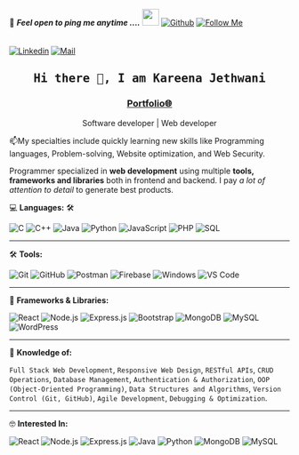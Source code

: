 <!--

## Complete list of github markdown emoji markup
https://gist.github.com/rxaviers/7360908

## technologies Icons 
https://simpleicons.org/

-->
📝 ***Feel open to ping me anytime ....*** <img src="https://media.giphy.com/media/WUlplcMpOCEmTGBtBW/giphy.gif" width="30"> 
[![Github](https://img.shields.io/badge/follow%20me-100+-red?style=social&logo=github)](https://github.com/Kareenajethwani03)
[![Follow Me](https://img.shields.io/github/followers/Kareenajethwani03?label=Follow%20Me&style=social)](https://github.com/Kareenajethwani03)  
<br>
<br>
[![Linkedin](https://img.shields.io/badge/LinkedIn-Kareena%20Jethwani-blue?logo=Linkedin&logoColor=blue&labelColor=black)](https://www.linkedin.com/in/kareenajethwani03/)
[![Mail](https://img.shields.io/badge/Gmail-missjethwani03@gmail.com-blue?logo=Gmail&logoColor=blue&labelColor=black)](mailto:missjethwani03@gmail.com)
<br>
<h2 align='center'><samp><strong>Hi there 👋, I am Kareena Jethwani</strong></samp></h2>
<h3 align='center'><strong><a href="" target="_blank">Portfolio🌐</a></strong></h3>
<p align='center'>Software developer | Web developer</p>

<p align='left'>📫My specialties include quickly learning new skills like Programming languages, Problem-solving, Website optimization, and Web Security.</p>

Programmer specialized in **web development** using multiple **tools, frameworks and libraries** both in frontend and backend. I pay *a lot of attention to detail* to generate best products.


💻 **Languages:** 🛠️<br>

![C](https://img.shields.io/badge/-C-000000?style=flat&logo=c&logoColor=A8B9CC&labelColor=ffffff)
![C++](https://img.shields.io/badge/-C++-000000?style=flat&logo=c%2B%2B&logoColor=00599C&labelColor=ffffff)
![Java](https://img.shields.io/badge/-Java-000000?style=flat&logo=openjdk&logoColor=007396&labelColor=ffffff)
![Python](https://img.shields.io/badge/-Python-000000?style=flat&logo=python&logoColor=3776AB&labelColor=ffffff)
![JavaScript](https://img.shields.io/badge/-JavaScript-000000?style=flat&logo=javascript)
![PHP](https://img.shields.io/badge/-PHP-000000?style=flat&logo=php&labelColor=ffffff)
![SQL](https://img.shields.io/badge/-SQL-000000?style=flat&logo=sqlite&logoColor=4479A1&labelColor=ffffff)

---

🛠️ **Tools:** <br>

![Git](https://img.shields.io/badge/-Git-000000?style=flat&logo=git&logoColor=F05032&labelColor=ffffff)
![GitHub](https://img.shields.io/badge/-GitHub-000000?style=flat&logo=github&logoColor=000000&labelColor=ffffff)
![Postman](https://img.shields.io/badge/-Postman-000000?style=flat&logo=postman&logoColor=FF6C37&labelColor=ffffff)
![Firebase](https://img.shields.io/badge/-Firebase-000000?style=flat&logo=firebase&logoColor=FFCA28&labelColor=ffffff)
![Windows](https://img.shields.io/badge/-Windows-000000?style=flat&logo=windows&logoColor=ffffff&labelColor=0078D6)
![VS Code](https://img.shields.io/badge/-VS%20Code-000000?style=flat&logo=visual-studio-code&logoColor=007ACC)

---

🚀 **Frameworks & Libraries:** <br>

![React](https://img.shields.io/badge/-React-000000?style=flat&logo=react&logoColor=61DAFB&labelColor=000000)
![Node.js](https://img.shields.io/badge/-Node.js-000000?style=flat&logo=node.js&logoColor=339933&labelColor=ffffff)
![Express.js](https://img.shields.io/badge/-Express.js-000000?style=flat&logo=express&logoColor=ffffff&labelColor=000000)
![Bootstrap](https://img.shields.io/badge/-Bootstrap-000000?style=flat&logo=bootstrap&logoColor=ffffff&labelColor=563D7C)
![MongoDB](https://img.shields.io/badge/-MongoDB-000000?style=flat&logo=mongodb&logoColor=47A248&labelColor=ffffff)
![MySQL](https://img.shields.io/badge/-MySQL-000000?style=flat&logo=mysql&logoColor=4479A1&labelColor=ffffff)
![WordPress](https://img.shields.io/badge/-WordPress-000000?style=flat&logo=wordpress&labelColor=21759B)

---

🧐 **Knowledge of:**<br>

`Full Stack Web Development`, `Responsive Web Design`, `RESTful APIs`, `CRUD Operations`, `Database Management`, `Authentication & Authorization`, `OOP (Object-Oriented Programming)`, `Data Structures and Algorithms`, `Version Control (Git, GitHub)`, `Agile Development`, `Debugging & Optimization`.

---

🤓 **Interested In:** <br>

![React](https://img.shields.io/badge/-React-000000?style=flat&logo=react&logoColor=61DAFB&labelColor=000000)
![Node.js](https://img.shields.io/badge/-Node.js-000000?style=flat&logo=node.js&logoColor=339933&labelColor=ffffff)
![Express.js](https://img.shields.io/badge/-Express.js-000000?style=flat&logo=express&logoColor=ffffff&labelColor=000000)
![Java](https://img.shields.io/badge/-Java-000000?style=flat&logo=openjdk&logoColor=007396&labelColor=ffffff)
![Python](https://img.shields.io/badge/-Python-000000?style=flat&logo=python&logoColor=3776AB&labelColor=ffffff)
![MongoDB](https://img.shields.io/badge/-MongoDB-000000?style=flat&logo=mongodb&logoColor=47A248&labelColor=ffffff)
![MySQL](https://img.shields.io/badge/-MySQL-000000?style=flat&logo=mysql&logoColor=4479A1&labelColor=ffffff)

<br>
